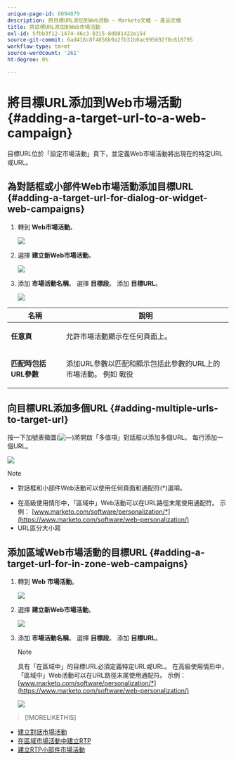 ```yaml
---
unique-page-id: 6094879
description: 將目標URL添加到Web活動 — Marketo文檔 — 產品文檔
title: 將目標URL添加到Web市場活動
exl-id: 5fbb3f12-1474-46c3-8315-8d081422e154
source-git-commit: 6ad418c8f4056b9a2fb31b0ac995692f0c618795
workflow-type: tm+mt
source-wordcount: '261'
ht-degree: 0%

---
```


# 將目標URL添加到Web市場活動 {#adding-a-target-url-to-a-web-campaign}

目標URL位於「設定市場活動」頁下，並定義Web市場活動將出現在的特定URL或URL。

## 為對話框或小部件Web市場活動添加目標URL {#adding-a-target-url-for-dialog-or-widget-web-campaigns}

1. 轉到 **Web市場活動**。

   ![](assets/web-campaigns-hand-5.jpg)

1. 選擇 **建立新Web市場活動**。

   ![](assets/create-new-web-campaign-hand.jpg)

1. 添加 **市場活動名稱**。 選擇 **目標段**。 添加 **目標URL**。

   ![](assets/set-web-campaign-hands.jpg)

<table> 
 <thead> 
  <tr> 
   <th colspan="1" rowspan="1">名稱</th> 
   <th colspan="1" rowspan="1">說明</th> 
  </tr> 
 </thead> 
 <tbody> 
  <tr> 
   <td colspan="1" rowspan="1"><strong>任意頁</strong></td> 
   <td colspan="1" rowspan="1"><p>允許市場活動顯示在任何頁面上。</p></td> 
  </tr> 
  <tr> 
   <td colspan="1" rowspan="1"><p><strong>匹配時包括URL參數</strong></p></td> 
   <td colspan="1" rowspan="1">添加URL參數以匹配和顯示包括此參數的URL上的市場活動。 例如 戰役</td> 
  </tr> 
 </tbody> 
</table>

## 向目標URL添加多個URL {#adding-multiple-urls-to-target-url}

按一下加號表徵圖(![—](assets/image2015-2-18-8-3a40-3a59.png))將開啟「多值項」對話框以添加多個URL。 每行添加一個URL。

![](assets/image2015-2-23-18-3a15-3a57.png)

>[!NOTE]
>
>* 對話框和小部件Web活動可以使用任何頁面和通配符(*)選項。
* 在高級使用情形中，「區域中」Web活動可以在URL路徑末尾使用通配符。 示例： [www.marketo.com/software/personalization/*](https://www.marketo.com/software/web-personalization/)
* URL區分大小寫


## 添加區域Web市場活動的目標URL {#adding-a-target-url-for-in-zone-web-campaigns}

1. 轉到 **Web** **市場活動**。

   ![](assets/web-campaigns-hand-5.jpg)

1. 選擇 **建立新Web市場活動**。

   ![](assets/create-new-web-campaign-hand.jpg)

1. 添加 **市場活動名稱**。 選擇 **目標段**。 添加 **目標URL**。

   >[!NOTE]
   具有「在區域中」的目標URL必須定義特定URL或URL。 在高級使用情形中，「區域中」Web活動可以在URL路徑末尾使用通配符。 示例： [www.marketo.com/software/personalization/*](https://www.marketo.com/software/web-personalization/)

   ![](assets/set-web-campaign-multiple-hands.jpg)

>[!MORELIKETHIS]
* [建立對話市場活動](/help/marketo/product-docs/web-personalization/working-with-web-campaigns/create-a-new-dialog-web-campaign.md)
* [在區域市場活動中建立RTP](/help/marketo/product-docs/web-personalization/working-with-web-campaigns/create-a-new-in-zone-web-campaign.md)
* [建立RTP小部件市場活動](/help/marketo/product-docs/web-personalization/working-with-web-campaigns/create-a-new-widget-web-campaign.md)

